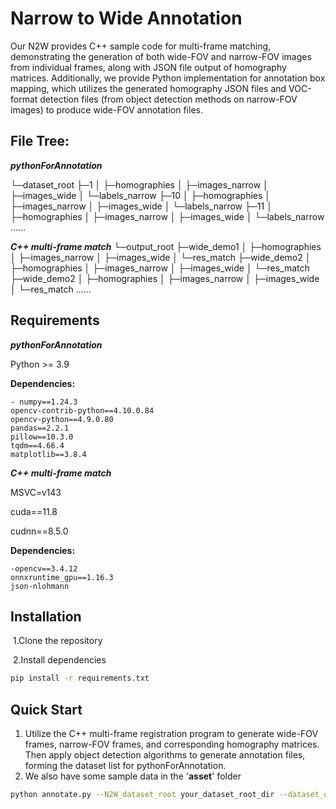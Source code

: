 # Narrow to Wide Annotation

Our N2W provides C++ sample code for multi-frame matching, demonstrating the generation of both wide-FOV and narrow-FOV images from individual frames, along with JSON file output of homography matrices. Additionally, we provide Python implementation for annotation box mapping, which utilizes the generated homography JSON files and VOC-format detection files (from object detection methods on narrow-FOV images) to produce wide-FOV annotation files.



## File Tree:

***pythonForAnnotation***

└─dataset_root
    ├─1
    │  ├─homographies
    │  ├─images_narrow
    │  ├─images_wide
    │  └─labels_narrow
    ├─10
    │  ├─homographies
    │  ├─images_narrow
    │  ├─images_wide
    │  └─labels_narrow
    ├─11
    │  ├─homographies
    │  ├─images_narrow
    │  ├─images_wide
    │  └─labels_narrow
    ......
    
 ***C++ multi-frame match***
 └─output_root
    ├─wide_demo1
    │  ├─homographies
    │  ├─images_narrow
    │  ├─images_wide
    │  └─res_match
    ├─wide_demo2
    │  ├─homographies
    │  ├─images_narrow
    │  ├─images_wide
    │  └─res_match
    ├─wide_demo2
    │  ├─homographies
    │  ├─images_narrow
    │  ├─images_wide
    │  └─res_match
    ......
## Requirements
***pythonForAnnotation***

   Python >= 3.9

**Dependencies:** 

    - numpy==1.24.3
    opencv-contrib-python==4.10.0.84
    opencv-python==4.9.0.80
    pandas==2.2.1
    pillow==10.3.0
    tqdm==4.66.4
    matplotlib==3.8.4
  
 ***C++ multi-frame match***
 
 MSVC=v143
 
 cuda==11.8
 
 cudnn==8.5.0
 
 **Dependencies:**
 
    -opencv==3.4.12
    onnxruntime_gpu==1.16.3
    json-nlohmann

## Installation

​	1.Clone the repository

​	2.Install dependencies

```bash
pip install -r requirements.txt
```

## Quick Start
1. Utilize the C++ multi-frame registration program to generate wide-FOV frames, narrow-FOV frames, and corresponding homography matrices. Then apply object detection algorithms to generate annotation files, forming the dataset list for pythonForAnnotation.
2. We also have some sample data in the '**asset**' folder

```bash
python annotate.py --N2W_dataset_root your_dataset_root_dir --dataset_output dataset_output_dir --outputName prefix_ --isSaveData True --viewResult True
```

